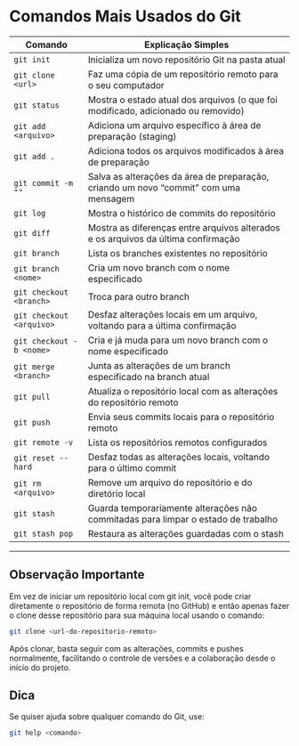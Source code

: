 # Comandos Mais Usados do Git

| Comando                 | Explicação Simples                                                                      |
| ----------------------- | --------------------------------------------------------------------------------------- |
| `git init`              | Inicializa um novo repositório Git na pasta atual                                       |
| `git clone <url>`       | Faz uma cópia de um repositório remoto para o seu computador                            |
| `git status`            | Mostra o estado atual dos arquivos (o que foi modificado, adicionado ou removido)       |
| `git add <arquivo>`     | Adiciona um arquivo específico à área de preparação (staging)                           |
| `git add .`             | Adiciona todos os arquivos modificados à área de preparação                             |
| `git commit -m ""`      | Salva as alterações da área de preparação, criando um novo “commit” com uma mensagem    |
| `git log`               | Mostra o histórico de commits do repositório                                            |
| `git diff`              | Mostra as diferenças entre arquivos alterados e os arquivos da última confirmação       |
| `git branch`            | Lista os branches existentes no repositório                                             |
| `git branch <nome>`     | Cria um novo branch com o nome especificado                                             |
| `git checkout <branch>` | Troca para outro branch                                                                 |
| `git checkout <arquivo>`| Desfaz alterações locais em um arquivo, voltando para a última confirmação              |
| `git checkout -b <nome>`| Cria e já muda para um novo branch com o nome especificado                              |
| `git merge <branch>`    | Junta as alterações de um branch especificado na branch atual                           |
| `git pull`              | Atualiza o repositório local com as alterações do repositório remoto                    |
| `git push`              | Envia seus commits locais para o repositório remoto                                     |
| `git remote -v`         | Lista os repositórios remotos configurados                                              |
| `git reset --hard`      | Desfaz todas as alterações locais, voltando para o último commit                        |
| `git rm <arquivo>`      | Remove um arquivo do repositório e do diretório local                                   |
| `git stash`             | Guarda temporariamente alterações não commitadas para limpar o estado de trabalho       |
| `git stash pop`         | Restaura as alterações guardadas com o stash                                            |

---


## Observação Importante

Em vez de iniciar um repositório local com git init, você pode criar diretamente o repositório de forma remota (no GitHub) e então apenas fazer o clone desse repositório para sua máquina local usando o comando:

```bash
git clone <url-do-repositorio-remoto>
```
Após clonar, basta seguir com as alterações, commits e pushes normalmente, facilitando o controle de versões e a colaboração desde o início do projeto.


## Dica

Se quiser ajuda sobre qualquer comando do Git, use:

```bash
git help <comando>
